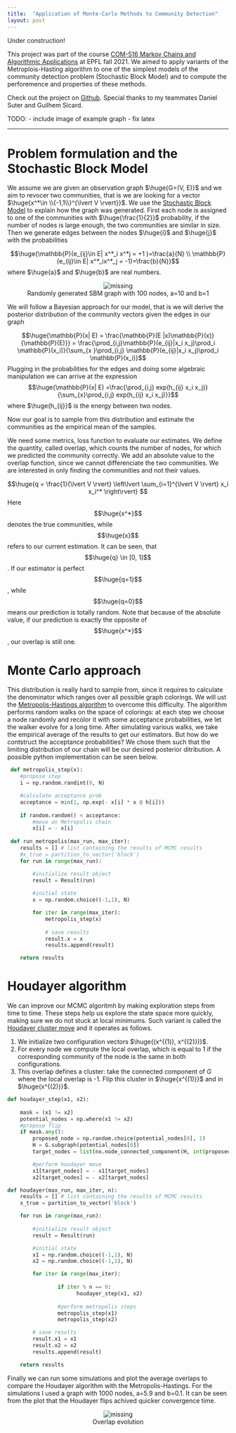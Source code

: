 ```yaml
---
title:  "Application of Monte-Carlo Methods to Community Detection"
layout: post
---
```


<style TYPE="text/css">
code.has-jax {font: inherit; font-size: 100%; background: inherit; border: inherit;}
</style>
<script type="text/x-mathjax-config">
MathJax.Hub.Config({
    tex2jax: {
        inlineMath: [['$','$'], ['\\(','\\)']],
        skipTags: ['script', 'noscript', 'style', 'textarea', 'pre'] // removed 'code' entry
    }
});
MathJax.Hub.Queue(function() {
    var all = MathJax.Hub.getAllJax(), i;
    for(i = 0; i < all.length; i += 1) {
        all[i].SourceElement().parentNode.className += ' has-jax';
    }
});
</script>
<script type="text/javascript" src="https://cdnjs.cloudflare.com/ajax/libs/mathjax/2.7.4/MathJax.js?config=TeX-AMS_HTML-full"></script>

Under construction!    
    
This project was part of the course [COM-516 Markov Chains and Algorithmic Applications](https://edu.epfl.ch/coursebook/en/markov-chains-and-algorithmic-applications-COM-516) at EPFL fall 2021. We aimed to apply variants of the Metroplois-Hasting algorithm to one of the simplest models of the community detection problem (Stochastic Block Model) and to compute the perforemence and properties of these methods.

Check out the project on [Github](https://github.com/hbenedek/mcmc-community-detection). Special thanks to my teammates Daniel Suter and Guilhem Sicard.

    
TODO:
    - include image of example graph
    - fix latex
 
---
 
# Problem formulation and the Stochastic Block Model

We assume we are given an observation graph $\huge{G=(V, E)}$ and we aim to revocer two communities, that is we are looking for a vector $\huge{x^*\in \\{-1,1\\}^{\lvert V \rvert}}$. We use the [Stochastic Block Model](https://en.wikipedia.org/wiki/Stochastic_block_model) to explain how the graph was generated. First each node is assigned to one of the communities with $\huge{\frac{1}{2}}$ probability, if the number of nodes is large enough, the two communities are similar in size. Then we generate edges between the nodes $\huge{i}$ and $\huge{j}$ with the probabilities   
    <center>
    $$\huge{\mathbb{P}(e_{ij}\in E| x^*_i x^*j = +1 )=\frac{a}{N} \\
    \mathbb{P}(e_{ij}\in E| x^*_ix^*_j = -1)=\frac{b}{N}}$$ 
    </center>
where $\huge{a}$ and $\huge{b}$ are real numbers.

<center>
    <img src="../images/2022-01-09-markov/graph.png" alt='missing' />
    <figcaption>Randomly generated SBM graph with 100 nodes, a=10 and b=1 </figcaption>
</center>

We will follow a Bayesian approach for our model, that is we will derive the posterior distribution of the community vectors given the edges in our graph
    <center>
    $$\huge{\mathbb{P}(x| E) = \frac{\mathbb{P}(E |x)\mathbb{P}(x)}{\mathbb{P}(E)}} = \frac{\prod_{i,j}\mathbb{P}(e_{ij}|x_i x_j)\prod_i \mathbb{P}(x_i)}{\sum_{x }\prod_{i,j} \mathbb{P}(e_{ij}|x_i x_j)\prod_i \mathbb{P}(x_i)}$$
    </center>
Plugging in the probabilities for the edges and doing some algebraic manipulation we can arrive at the expression
    <center>
        $$\huge{\mathbb{P}(x| E) =\frac{\prod_{i,j} exp(h_{ij} x_i x_j)}{\sum_{x}\prod_{i,j} exp(h_{ij} x_i x_j)}}$$
    </center>
where $\huge{h_{ij}}$ is the energy between two nodes.
    
Now our goal is to sample from this distribution and estimate the communities as the empirical mean of the samples.
    
We need some metrics, loss function to evaluate our estimates. We define the quantity, called overlap, which counts the number of nodes, for which we predicted the community correctly. We add an absolute value to the overlap function, since we cannot differenciate the two communities. We are interested in only finding the communities and not their values.
    <center>
        $$\huge{q = \frac{1}{\lvert V \rvert} \left\lvert \sum_{i=1}^{\lvert V \rvert} x_i x_i^* \right\rvert} $$
        </center>
Here $$\huge{x^*}$$ denotes the true communities, while $$\huge{x}$$ refers to our current estimation. It can be seen, that $$\huge{q} \in [0, 1]$$. If our estimator is perfect $$\huge{q=1}$$, while $$\huge{q=0}$$ means our prediction is totally random. Note that because of the absolute value, if our prediction is exactly the opposite of $$\huge{x^*}$$, our overlap is still one.
    
# Monte Carlo approach
 
This distribution is really hard to sample from, since it requires to calculate the denominator which ranges over all possible graph colorings. We will ust the [Metropolis-Hastings algorithm](https://en.wikipedia.org/wiki/Metropolis%E2%80%93Hastings_algorithm) to overcome this difficulty. The algorithm performs random walks on the space of colorings: at each step we choose a node randomly and recolor it with some acceptance probabilities, we let the walker evolve for a long time. After simulating various walks, we take the empirical average of the results to get our estimators. But how do we contstruct the acceptance probabilities? We chose them such that the limiting distribution of our chain will be our desired posterior ditribution. A possible python implementation can be seen below.
    
```python 
 def metropolis_step(x):
    #propose step
    i = np.random.randint(0, N) 

    #calculate acceptance prob
    acceptance = min(1, np.exp(- x[i] * x @ h[i]))   
    
    if random.random() < acceptance:
        #move on Metropolis chain
        x[i] = - x[i]   
    
 def run_metropolis(max_run, max_iter):
    results = [] # list containing the results of MCMC results
    #x_true = partition_to_vector('block') 
    for run in range(max_run):

        #initialize result object
        result = Result(run)
        
        #initial state
        x = np.random.choice((-1,1), N)    

        for iter in range(max_iter):
            metropolis_step(x)
    
            # save results 
            result.x = x
            results.append(result)

    return results
```
# Houdayer algorithm

We can improve our MCMC algoritmh by making exploration steps from time to time. These steps help us explore the state space more quickly, making sure we do not stuck at local minimums. Such variant is called the [Houdayer cluster move](https://en.wikipedia.org/wiki/Replica_cluster_move) and it operates as follows.
  1. We initialize two configuration vectors $\huge{(x^{(1)}, x^{(2)})}$. 
  2. For every node we compute the local overlap, which is equal to 1 if the corresponding community of the node is the same in both configurations.
  3. This overlap defines a cluster: take the connected component of $G$ where the local overlap is -1. Flip this cluster in $\huge{x^{(1)}}$ and in $\huge{x^{(2)}}$.
                                   
```python                                 
def houdayer_step(x1, x2):
                                    
    mask = (x1 != x2)
    potential_nodes = np.where(x1 != x2)
    #propose flip
    if mask.any():
        proposed_node = np.random.choice(potential_nodes[0], 1)
        H = G.subgraph(potential_nodes[0])
        target_nodes = list(nx.node_connected_component(H, int(proposed_node)))

        #perform houdayer move
        x1[target_nodes] = - x1[target_nodes]
        x2[target_nodes] = - x2[target_nodes]

def houdayer(max_run, max_iter, n):
    results = [] # list containing the results of MCMC results
    x_true = partition_to_vector('block') 

    for run in range(max_run):
        
        #initialize result object
        result = Result(run)

        #initial state
        x1 = np.random.choice((-1,1), N)    
        x2 = np.random.choice((-1,1), N)  

        for iter in range(max_iter):
                                    
                if iter % n == 0:
                      houdayer_step(x1, x2)
    
                #perform metropolis steps
                metropolis_step(x1)
                metropolis_step(x2)

        # save results 
        result.x1 = x1
        result.x2 = x2
        results.append(result)

    return results     
```
      
Finally we can run some simulations and plot the average overlaps to compare the Houdayer algorithm with the Metropolis-Hastings. For the simulations I used a graph with 1000 nodes, a=5.9 and b=0.1. It can be seen from the plot that the Houdayer flips achived quicker convergence time.                                    
<center>
    <img src="../images/2022-01-09-markov/average_overlap1.png" alt='missing' />
    <figcaption> Overlap evolution </figcaption>
</center>


